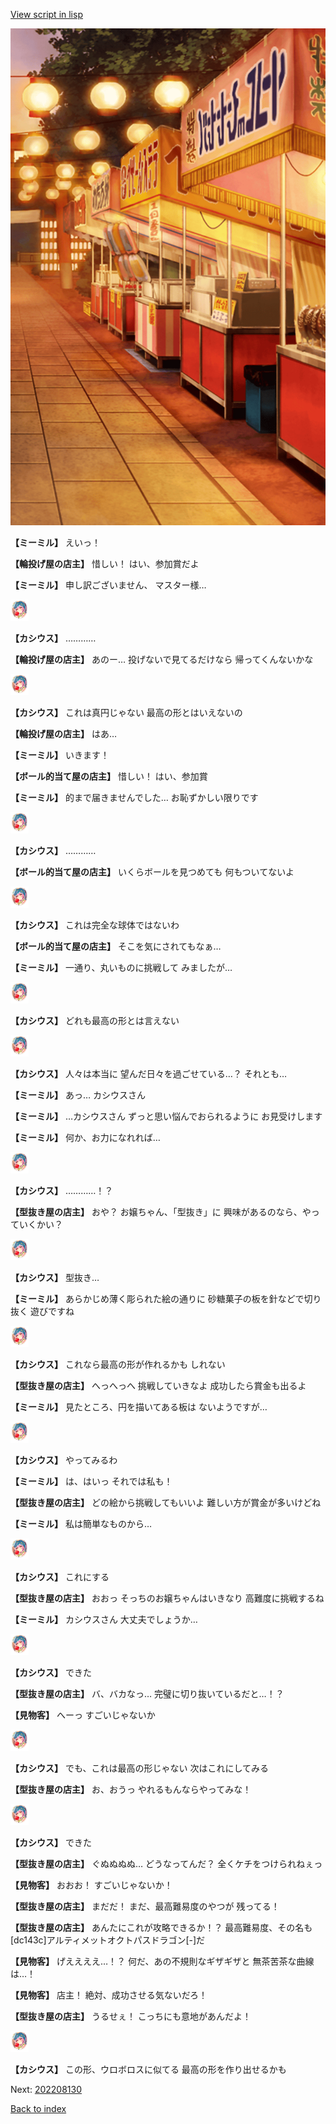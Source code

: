 [View script in lisp](../scripts/202208120.txt)

![SEAsummer_fes_evening.png](../images/backgrounds/SEAsummer_fes_evening.png)

**【ミーミル】**
えいっ！

**【輪投げ屋の店主】**
惜しい！
はい、参加賞だよ

**【ミーミル】**
申し訳ございません、
マスター様…

<img src="../images/units/6303111.png" alt="6303111.png" height="34"/>

**【カシウス】**
…………

**【輪投げ屋の店主】**
あのー…
投げないで見てるだけなら
帰ってくんないかな

<img src="../images/units/6303111.png" alt="6303111.png" height="34"/>

**【カシウス】**
これは真円じゃない
最高の形とはいえないの

**【輪投げ屋の店主】**
はあ…

**【ミーミル】**
いきます！

**【ボール的当て屋の店主】**
惜しい！
はい、参加賞

**【ミーミル】**
的まで届きませんでした…
お恥ずかしい限りです

<img src="../images/units/6303111.png" alt="6303111.png" height="34"/>

**【カシウス】**
…………

**【ボール的当て屋の店主】**
いくらボールを見つめても
何もついてないよ

<img src="../images/units/6303111.png" alt="6303111.png" height="34"/>

**【カシウス】**
これは完全な球体ではないわ

**【ボール的当て屋の店主】**
そこを気にされてもなぁ…

**【ミーミル】**
一通り、丸いものに挑戦して
みましたが…

<img src="../images/units/6303111.png" alt="6303111.png" height="34"/>

**【カシウス】**
どれも最高の形とは言えない

<img src="../images/units/6303111.png" alt="6303111.png" height="34"/>

**【カシウス】**
人々は本当に
望んだ日々を過ごせている…？
それとも…

**【ミーミル】**
あっ…
カシウスさん

**【ミーミル】**
…カシウスさん
ずっと思い悩んでおられるように
お見受けします

**【ミーミル】**
何か、お力になれれば…

<img src="../images/units/6303111.png" alt="6303111.png" height="34"/>

**【カシウス】**
…………！？

**【型抜き屋の店主】**
おや？
お嬢ちゃん、「型抜き」に
興味があるのなら、やっていくかい？

<img src="../images/units/6303111.png" alt="6303111.png" height="34"/>

**【カシウス】**
型抜き…

**【ミーミル】**
あらかじめ薄く彫られた絵の通りに
砂糖菓子の板を針などで切り抜く
遊びですね

<img src="../images/units/6303111.png" alt="6303111.png" height="34"/>

**【カシウス】**
これなら最高の形が作れるかも
しれない

**【型抜き屋の店主】**
へっへっへ
挑戦していきなよ
成功したら賞金も出るよ

**【ミーミル】**
見たところ、円を描いてある板は
ないようですが…

<img src="../images/units/6303111.png" alt="6303111.png" height="34"/>

**【カシウス】**
やってみるわ

**【ミーミル】**
は、はいっ
それでは私も！

**【型抜き屋の店主】**
どの絵から挑戦してもいいよ
難しい方が賞金が多いけどね

**【ミーミル】**
私は簡単なものから…

<img src="../images/units/6303111.png" alt="6303111.png" height="34"/>

**【カシウス】**
これにする

**【型抜き屋の店主】**
おおっ
そっちのお嬢ちゃんはいきなり
高難度に挑戦するね

**【ミーミル】**
カシウスさん
大丈夫でしょうか…

<img src="../images/units/6303111.png" alt="6303111.png" height="34"/>

**【カシウス】**
できた

**【型抜き屋の店主】**
バ、バカなっ…
完璧に切り抜いているだと…！？

**【見物客】**
へーっ
すごいじゃないか

<img src="../images/units/6303111.png" alt="6303111.png" height="34"/>

**【カシウス】**
でも、これは最高の形じゃない
次はこれにしてみる

**【型抜き屋の店主】**
お、おうっ
やれるもんならやってみな！

<img src="../images/units/6303111.png" alt="6303111.png" height="34"/>

**【カシウス】**
できた

**【型抜き屋の店主】**
ぐぬぬぬぬ…
どうなってんだ？
全くケチをつけられねぇっ

**【見物客】**
おおお！
すごいじゃないか！

**【型抜き屋の店主】**
まだだ！
まだ、最高難易度のやつが
残ってる！

**【型抜き屋の店主】**
あんたにこれが攻略できるか！？
最高難易度、その名も
[dc143c]アルティメットオクトパスドラゴン[-]だ

**【見物客】**
げええええ…！？
何だ、あの不規則なギザギザと
無茶苦茶な曲線は…！

**【見物客】**
店主！
絶対、成功させる気ないだろ！

**【型抜き屋の店主】**
うるせぇ！
こっちにも意地があんだよ！

<img src="../images/units/6303111.png" alt="6303111.png" height="34"/>

**【カシウス】**
この形、ウロボロスに似てる
最高の形を作り出せるかも


Next: [202208130](202208130.md)

[Back to index](index.md)
